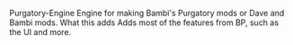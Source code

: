 Purgatory-Engine
Engine for making Bambi's Purgatory mods or Dave and Bambi mods.
What this adds
Adds most of the features from BP, such as the UI and more.
